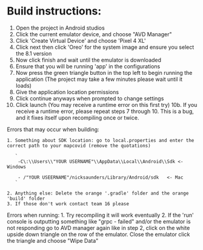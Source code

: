# Build instructions:

1. Open the project in Android studios
2. Click the current emulator device, and choose "AVD Manager"
3. Click 'Create Virtual Device' and choose 'Pixel 4 XL'
4. Click next then click 'Oreo' for the system image and ensure you select the 8.1 version
5. Now click finish and wait until the emulator is downloaded
6. Ensure that you will be running 'app' in the configurations
7. Now press the green triangle button in the top left to begin running the application (The project may take a few minutes please wait until it loads)
8. Give the application location permissions
9. Click continue anyways when prompted to change settings
10. Click launch (You may receive a runtime error on this first try)
10b. If you receive a runtime error, please repeat steps 7 through 10. This is a bug, and it fixes itself upon 
	 recompiling once or twice.

Errors that may occur when building:

	1. Something about SDK location: go to local.properties and enter the correct path to your mapcovid (remove the quotations)

       `
	    -C\:\\Users\\"YOUR USERNAME"\\AppData\\Local\\Android\\Sdk <-Windows

	    - /"YOUR USEERNAME"/nicksaunders/Library/Android/sdk   <- Mac
	   `

	2. Anything else: Delete the orange '.gradle' folder and the orange 'build' folder
	3. If those don't work contact team 16 please

Errors when running:
	1. Try recompiling it will work eventually
	2. If the 'run' console is outputting something like "grpc - failed" and/or the emulator is 
	   not responding go to AVD manager again like in step 2, click on the white upside down triangle
	   on the row of the emulator. Close the emulator click the triangle and choose "Wipe Data"
